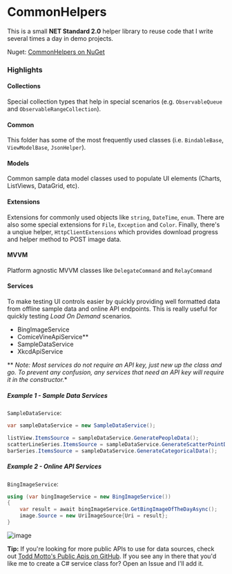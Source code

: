 # CommonHelpers
This is a small **NET Standard 2.0** helper library to reuse code that I write several times a day in demo projects.

Nuget: [CommonHelpers on NuGet](https://www.nuget.org/packages/CommonHelpers/)

### Highlights

#### Collections

Special collection types that help in special scenarios (e.g. `ObservableQueue` and `ObservableRangeCollection`).

#### Common
This folder has some of the most frequently used classes (i.e. `BindableBase`, `ViewModelBase`, `JsonHelper`).

#### Models
Common sample data model classes used to populate UI elements (Charts, ListViews, DataGrid, etc).

#### Extensions
Extensions for commonly used objects like `string`, `DateTime`, `enum`. There are also some special extensions for `File`, `Exception` and `Color`. Finally, there's a unqiue helper, `HttpClientExtensions` which provides download progress and helper method to POST image data.

#### MVVM
Platform agnostic MVVM classes like `DelegateCommand` and `RelayCommand`

#### Services
To make testing UI controls easier by quickly providing well formatted data from offline sample data and online API endpoints. This is really useful for quickly testing *Load On Demand* scenarios.

* BingImageService
* ComiceVineApiService**
* SampleDataService
* XkcdApiService

** *Note: Most services do not require an API key, just new up the class and go. To prevent any confusion, any services that need an API key will require it in the constructor.**

##### Example 1 - Sample Data Services
`SampleDataService`:
 
```C#
var sampleDataService = new SampleDataService();

listView.ItemsSource = sampleDataService.GeneratePeopleData();
scatterLineSeries.ItemsSource = sampleDataService.GenerateScatterPointData();
barSeries.ItemsSource = sampleDataService.GenerateCategoricalData();
```


##### Example 2 - Online API Services
`BingImageService`:

```C#
using (var bingImageService = new BingImageService())
{
    var result = await bingImageService.GetBingImageOfTheDayAsync();
    image.Source = new UriImageSource{Uri = result};
}
```

![image](https://user-images.githubusercontent.com/3520532/41568781-bbd0c9ee-7335-11e8-89a0-92b404ca1aa2.png)



**Tip:** If you're looking for more public APIs to use for data sources, check out [Todd Motto's Public Apis on GitHub](https://github.com/toddmotto/public-apis). If you see any in there that you'd like me to create a C# service class for? Open an Issue and I'll add it.